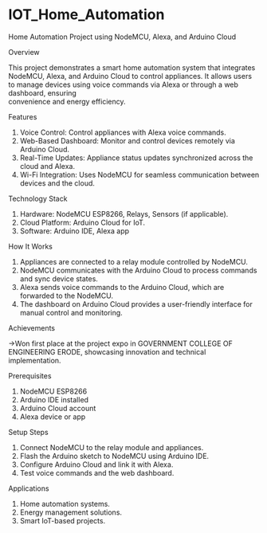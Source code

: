 # IOT_Home_Automation

Home Automation Project using NodeMCU, Alexa, and Arduino Cloud

Overview

  This project demonstrates a smart home automation system that integrates NodeMCU, Alexa, and Arduino Cloud to control        appliances. It allows users to manage devices using voice commands via Alexa or through a web dashboard, ensuring         
  convenience and energy efficiency.

Features

  1) Voice Control:  Control appliances with Alexa voice commands.
  2) Web-Based Dashboard: Monitor and control devices remotely via Arduino Cloud.
  3) Real-Time Updates: Appliance status updates synchronized across the cloud and Alexa.
  4) Wi-Fi Integration: Uses NodeMCU for seamless communication between devices and the cloud.

Technology Stack

  1) Hardware: NodeMCU ESP8266, Relays, Sensors (if applicable).
  2) Cloud Platform: Arduino Cloud for IoT.
  3) Software: Arduino IDE, Alexa app

How It Works

  1) Appliances are connected to a relay module controlled by NodeMCU.
  2) NodeMCU communicates with the Arduino Cloud to process commands and sync device states.
  3) Alexa sends voice commands to the Arduino Cloud, which are forwarded to the NodeMCU.
  4) The dashboard on Arduino Cloud provides a user-friendly interface for manual control and monitoring.

Achievements

  ->Won first place at the project expo in GOVERNMENT COLLEGE OF ENGINEERING ERODE, showcasing innovation and technical    implementation.

Prerequisites
  1) NodeMCU ESP8266
  2) Arduino IDE installed
  3) Arduino Cloud account
  4) Alexa device or app

Setup Steps
  1) Connect NodeMCU to the relay module and appliances.
  2) Flash the Arduino sketch to NodeMCU using Arduino IDE.
  3) Configure Arduino Cloud and link it with Alexa.
  4) Test voice commands and the web dashboard.

Applications
  1) Home automation systems.
  2) Energy management solutions.
  3) Smart IoT-based projects.

